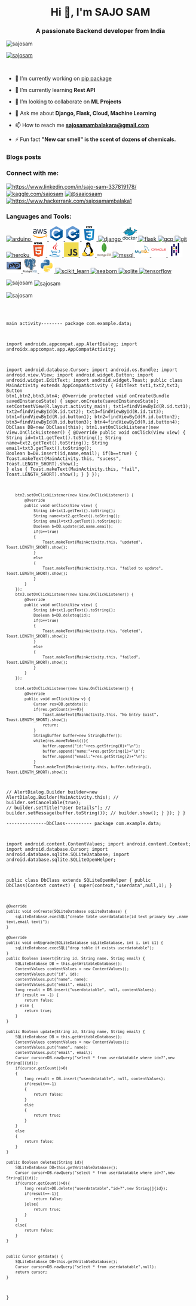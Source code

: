 <h1 align="center">Hi 👋, I'm SAJO SAM</h1>
<h3 align="center">A passionate Backend developer from India</h3>

<p align="left"> <img src="https://komarev.com/ghpvc/?username=sajosam&label=Profile%20views&color=0e75b6&style=flat" alt="sajosam" /> </p>

<p align="left"> <a href="https://github.com/ryo-ma/github-profile-trophy"><img src="https://github-profile-trophy.vercel.app/?username=sajosam" alt="sajosam" /></a> </p>

<p align="left"> <a href="https://twitter.com/" target="blank"><img src="https://img.shields.io/twitter/follow/?logo=twitter&style=for-the-badge" alt="" /></a> </p>

- 🔭 I’m currently working on [pip package](https://pypi.org/project/machineLearningModel/)

- 🌱 I’m currently learning **Rest API**

- 👯 I’m looking to collaborate on **ML Projects**

- 💬 Ask me about **Django, Flask, Cloud, Machine Learning**

- 📫 How to reach me **sajosamambalakara@gmail.com**

- ⚡ Fun fact **"New car smell" is the scent of dozens of chemicals.**

### Blogs posts
<!-- BLOG-POST-LIST:START -->
<!-- BLOG-POST-LIST:END -->

<h3 align="left">Connect with me:</h3>
<p align="left">
<a href="https://linkedin.com/in/https://www.linkedin.com/in/sajo-sam-337819178/" target="blank"><img align="center" src="https://raw.githubusercontent.com/rahuldkjain/github-profile-readme-generator/master/src/images/icons/Social/linked-in-alt.svg" alt="https://www.linkedin.com/in/sajo-sam-337819178/" height="30" width="40" /></a>
<a href="https://kaggle.com/kaggle.com/sajosam" target="blank"><img align="center" src="https://raw.githubusercontent.com/rahuldkjain/github-profile-readme-generator/master/src/images/icons/Social/kaggle.svg" alt="kaggle.com/sajosam" height="30" width="40" /></a>
<a href="https://medium.com/@saajosaam" target="blank"><img align="center" src="https://raw.githubusercontent.com/rahuldkjain/github-profile-readme-generator/master/src/images/icons/Social/medium.svg" alt="@saajosaam" height="30" width="40" /></a>
<a href="https://www.hackerrank.com/https://www.hackerrank.com/sajosamambalaka1" target="blank"><img align="center" src="https://raw.githubusercontent.com/rahuldkjain/github-profile-readme-generator/master/src/images/icons/Social/hackerrank.svg" alt="https://www.hackerrank.com/sajosamambalaka1" height="30" width="40" /></a>
</p>

<h3 align="left">Languages and Tools:</h3>
<p align="left"> <a href="https://www.arduino.cc/" target="_blank" rel="noreferrer"> <img src="https://cdn.worldvectorlogo.com/logos/arduino-1.svg" alt="arduino" width="40" height="40"/> </a> <a href="https://aws.amazon.com" target="_blank" rel="noreferrer"> <img src="https://raw.githubusercontent.com/devicons/devicon/master/icons/amazonwebservices/amazonwebservices-original-wordmark.svg" alt="aws" width="40" height="40"/> </a> <a href="https://www.cprogramming.com/" target="_blank" rel="noreferrer"> <img src="https://raw.githubusercontent.com/devicons/devicon/master/icons/c/c-original.svg" alt="c" width="40" height="40"/> </a> <a href="https://www.w3schools.com/cpp/" target="_blank" rel="noreferrer"> <img src="https://raw.githubusercontent.com/devicons/devicon/master/icons/cplusplus/cplusplus-original.svg" alt="cplusplus" width="40" height="40"/> </a> <a href="https://www.w3schools.com/css/" target="_blank" rel="noreferrer"> <img src="https://raw.githubusercontent.com/devicons/devicon/master/icons/css3/css3-original-wordmark.svg" alt="css3" width="40" height="40"/> </a> <a href="https://www.djangoproject.com/" target="_blank" rel="noreferrer"> <img src="https://cdn.worldvectorlogo.com/logos/django.svg" alt="django" width="40" height="40"/> </a> <a href="https://www.docker.com/" target="_blank" rel="noreferrer"> <img src="https://raw.githubusercontent.com/devicons/devicon/master/icons/docker/docker-original-wordmark.svg" alt="docker" width="40" height="40"/> </a> <a href="https://flask.palletsprojects.com/" target="_blank" rel="noreferrer"> <img src="https://www.vectorlogo.zone/logos/pocoo_flask/pocoo_flask-icon.svg" alt="flask" width="40" height="40"/> </a> <a href="https://cloud.google.com" target="_blank" rel="noreferrer"> <img src="https://www.vectorlogo.zone/logos/google_cloud/google_cloud-icon.svg" alt="gcp" width="40" height="40"/> </a> <a href="https://git-scm.com/" target="_blank" rel="noreferrer"> <img src="https://www.vectorlogo.zone/logos/git-scm/git-scm-icon.svg" alt="git" width="40" height="40"/> </a> <a href="https://heroku.com" target="_blank" rel="noreferrer"> <img src="https://www.vectorlogo.zone/logos/heroku/heroku-icon.svg" alt="heroku" width="40" height="40"/> </a> <a href="https://www.w3.org/html/" target="_blank" rel="noreferrer"> <img src="https://raw.githubusercontent.com/devicons/devicon/master/icons/html5/html5-original-wordmark.svg" alt="html5" width="40" height="40"/> </a> <a href="https://www.java.com" target="_blank" rel="noreferrer"> <img src="https://raw.githubusercontent.com/devicons/devicon/master/icons/java/java-original.svg" alt="java" width="40" height="40"/> </a> <a href="https://developer.mozilla.org/en-US/docs/Web/JavaScript" target="_blank" rel="noreferrer"> <img src="https://raw.githubusercontent.com/devicons/devicon/master/icons/javascript/javascript-original.svg" alt="javascript" width="40" height="40"/> </a> <a href="https://www.linux.org/" target="_blank" rel="noreferrer"> <img src="https://raw.githubusercontent.com/devicons/devicon/master/icons/linux/linux-original.svg" alt="linux" width="40" height="40"/> </a> <a href="https://www.mongodb.com/" target="_blank" rel="noreferrer"> <img src="https://raw.githubusercontent.com/devicons/devicon/master/icons/mongodb/mongodb-original-wordmark.svg" alt="mongodb" width="40" height="40"/> </a> <a href="https://www.microsoft.com/en-us/sql-server" target="_blank" rel="noreferrer"> <img src="https://www.svgrepo.com/show/303229/microsoft-sql-server-logo.svg" alt="mssql" width="40" height="40"/> </a> <a href="https://www.mysql.com/" target="_blank" rel="noreferrer"> <img src="https://raw.githubusercontent.com/devicons/devicon/master/icons/mysql/mysql-original-wordmark.svg" alt="mysql" width="40" height="40"/> </a> <a href="https://www.oracle.com/" target="_blank" rel="noreferrer"> <img src="https://raw.githubusercontent.com/devicons/devicon/master/icons/oracle/oracle-original.svg" alt="oracle" width="40" height="40"/> </a> <a href="https://pandas.pydata.org/" target="_blank" rel="noreferrer"> <img src="https://raw.githubusercontent.com/devicons/devicon/2ae2a900d2f041da66e950e4d48052658d850630/icons/pandas/pandas-original.svg" alt="pandas" width="40" height="40"/> </a> <a href="https://www.php.net" target="_blank" rel="noreferrer"> <img src="https://raw.githubusercontent.com/devicons/devicon/master/icons/php/php-original.svg" alt="php" width="40" height="40"/> </a> <a href="https://www.postgresql.org" target="_blank" rel="noreferrer"> <img src="https://raw.githubusercontent.com/devicons/devicon/master/icons/postgresql/postgresql-original-wordmark.svg" alt="postgresql" width="40" height="40"/> </a> <a href="https://www.python.org" target="_blank" rel="noreferrer"> <img src="https://raw.githubusercontent.com/devicons/devicon/master/icons/python/python-original.svg" alt="python" width="40" height="40"/> </a> <a href="https://scikit-learn.org/" target="_blank" rel="noreferrer"> <img src="https://upload.wikimedia.org/wikipedia/commons/0/05/Scikit_learn_logo_small.svg" alt="scikit_learn" width="40" height="40"/> </a> <a href="https://seaborn.pydata.org/" target="_blank" rel="noreferrer"> <img src="https://seaborn.pydata.org/_images/logo-mark-lightbg.svg" alt="seaborn" width="40" height="40"/> </a> <a href="https://www.sqlite.org/" target="_blank" rel="noreferrer"> <img src="https://www.vectorlogo.zone/logos/sqlite/sqlite-icon.svg" alt="sqlite" width="40" height="40"/> </a> <a href="https://www.tensorflow.org" target="_blank" rel="noreferrer"> <img src="https://www.vectorlogo.zone/logos/tensorflow/tensorflow-icon.svg" alt="tensorflow" width="40" height="40"/> </a> </p>

<p><img align="left" src="https://github-readme-stats.vercel.app/api/top-langs?username=sajosam&show_icons=true&locale=en&layout=compact" alt="sajosam" /></p>

<p>&nbsp;<img align="center" src="https://github-readme-stats.vercel.app/api?username=sajosam&show_icons=true&locale=en" alt="sajosam" /></p>

<p><img align="center" src="https://github-readme-streak-stats.herokuapp.com/?user=sajosam&" alt="sajosam" /></p>


<code> 

  main activity--------
package com.example.data;

import androidx.appcompat.app.AlertDialog;
import androidx.appcompat.app.AppCompatActivity;

import android.database.Cursor;
import android.os.Bundle;
import android.view.View;
import android.widget.Button;
import android.widget.EditText;
import android.widget.Toast;
public class MainActivity extends AppCompatActivity {
    EditText txt1,txt2,txt3;
    Button btn1,btn2,btn3,btn4;
    @Override
    protected void onCreate(Bundle savedInstanceState) {
        super.onCreate(savedInstanceState);
        setContentView(R.layout.activity_main);
        txt1=findViewById(R.id.txt1);
        txt2=findViewById(R.id.txt2);
        txt3=findViewById(R.id.txt3);
        btn1=findViewById(R.id.button1);
        btn2=findViewById(R.id.button2);
        btn3=findViewById(R.id.button3);
        btn4=findViewById(R.id.button4);
        DbClass DB=new DbClass(this);
        btn1.setOnClickListener(new View.OnClickListener() {
            @Override
            public void onClick(View view) {
                String id=txt1.getText().toString();
                String name=txt2.getText().toString();
                String email=txt3.getText().toString();
                Boolean b=DB.insert(id,name,email);
                if(b==true)
                {
                    Toast.makeText(MainActivity.this, "sucess", Toast.LENGTH_SHORT).show();
                }
                else
                {
                    Toast.makeText(MainActivity.this, "fail", Toast.LENGTH_SHORT).show();
                }
            }
        });

        btn2.setOnClickListener(new View.OnClickListener() {
            @Override
            public void onClick(View view) {
                String id=txt1.getText().toString();
                String name=txt2.getText().toString();
                String email=txt3.getText().toString();
                Boolean b=DB.update(id,name,email);
                if(b==true)
                {
                    Toast.makeText(MainActivity.this, "updated", Toast.LENGTH_SHORT).show();
                }
                else
                {
                    Toast.makeText(MainActivity.this, "failed to update", Toast.LENGTH_SHORT).show();
                }
            }
        });
        btn3.setOnClickListener(new View.OnClickListener() {
            @Override
            public void onClick(View view) {
                String id=txt1.getText().toString();
                Boolean b=DB.deleteq(id);
                if(b==true)
                {
                    Toast.makeText(MainActivity.this, "deleted", Toast.LENGTH_SHORT).show();
                }
                else
                {
                    Toast.makeText(MainActivity.this, "failed", Toast.LENGTH_SHORT).show();
                }
            }
        });

        btn4.setOnClickListener(new View.OnClickListener() {
            @Override
            public void onClick(View v) {
                Cursor res=DB.getdata();
                if(res.getCount()==0){
                    Toast.makeText(MainActivity.this, "No Entry Exist", Toast.LENGTH_SHORT).show();
                    return;
                }
                StringBuffer buffer=new StringBuffer();
                while(res.moveToNext()){
                    buffer.append("id:"+res.getString(0)+"\n");
                    buffer.append("name:"+res.getString(1)+"\n");
                    buffer.append("email:"+res.getString(2)+"\n");
                }
                Toast.makeText(MainActivity.this, buffer.toString(), Toast.LENGTH_SHORT).show();
//                AlertDialog.Builder builder=new AlertDialog.Builder(MainActivity.this);
//                builder.setCancelable(true);
//                builder.setTitle("User Details");
//                builder.setMessage(buffer.toString());
//                builder.show();
            }
        });
    }
}
  <br>
---------------DbClass----------
package com.example.data;

import android.content.ContentValues;
import android.content.Context;
import android.database.Cursor;
import android.database.sqlite.SQLiteDatabase;
import android.database.sqlite.SQLiteOpenHelper;

public class DbClass extends SQLiteOpenHelper {
    public DbClass(Context context) {
        super(context,"userdata",null,1);
    }



    @Override
    public void onCreate(SQLiteDatabase sqLiteDatabase) {
        sqLiteDatabase.execSQL("create table userdatatable(id text primary key ,name text,email text)");
    }

    @Override
    public void onUpgrade(SQLiteDatabase sqLiteDatabase, int i, int i1) {
        sqLiteDatabase.execSQL("drop table if exists userdatatable");
    }
    public Boolean insert(String id, String name, String email) {
        SQLiteDatabase DB = this.getWritableDatabase();
        ContentValues contentValues = new ContentValues();
        contentValues.put("id", id);
        contentValues.put("name", name);
        contentValues.put("email", email);
        long result = DB.insert("userdatatable", null, contentValues);
        if (result == -1) {
            return false;
        } else {
            return true;
        }
    }

    public Boolean update(String id, String name, String email) {
        SQLiteDatabase DB = this.getWritableDatabase();
        ContentValues contentValues = new ContentValues();
        contentValues.put("name", name);
        contentValues.put("email", email);
        Cursor cursor=DB.rawQuery("select * from userdatatable where id=?",new String[]{id});
        if(cursor.getCount()>0)
        {
            long result = DB.insert("userdatatable", null, contentValues);
            if(result==-1)
            {
                return false;
            }
            else
            {
                return true;
            }
        }
        else
        {
            return false;
        }
    }

    public Boolean deleteq(String id){
        SQLiteDatabase DB=this.getWritableDatabase();
        Cursor cursor=DB.rawQuery("select * from userdatatable where id=?",new String[]{id});
        if(cursor.getCount()>0){
            long result=DB.delete("userdatatable","id=?",new String[]{id});
            if(result==-1){
                return false;
            }else{
                return true;
            }
        }
        else{
            return false;
        }
    }


    public Cursor getdata() {
        SQLiteDatabase DB=this.getWritableDatabase();
        Cursor cursor=DB.rawQuery("select * from userdatatable",null);
        return cursor;
    }
}


</code>

